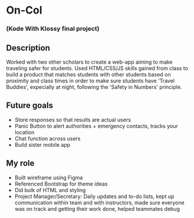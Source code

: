 # On-Col
### (Kode With Klossy final project)

## Description

Worked with two other scholars to create a web-app aiming to make traveling safer for students. Used HTML/CSS/JS skills gained from class to build a product that matches students with other students based on proximity and class times in order to make sure students have 'Travel Buddies', expecially at night, following the 'Safety in Numbers' principle.

## Future goals

* Store responses so that results are actual users
* Panic Button to alert authorities + emergency contacts, tracks your location
* Chat function across users
* Build sister mobile app

## My role

* Built wireframe using Figma
* Referenced Bootstrap for theme ideas
* Did bulk of HTML and styling
* Project Manager/Secretary: Daily updates and to-do lists, kept up communication within team and with instructors, made sure everyone was on track and getting their work done, helped teammates debug


